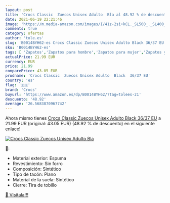 ```yaml
---
layout: post
title: 'Crocs Classic  Zuecos Unisex Adulto  Bla al 48.92 % de descuento'
date: 2021-06-19 22:21:46
image: 'https://m.media-amazon.com/images/I/41z-2si+kCL._SL500_._SL400_.jpg'
comments: true
category: ofertas
author: 'tole.es'
slug: 'B0014BYH62-es Crocs Classic Zuecos Unisex Adulto Black 36/37 EU'
sku: 'B0014BYH62-es'
tags: [ 'Zapatos','Zapatos para hombre','Zapatos para mujer','Zapatos y complementos','Zuecos y mules de mujer','Zuecos y mules para hombre','crocs','zuecos', ]
actualPrice: 21.99 EUR
currency: EUR
price: 21.99
comparePrice: 43.05 EUR
prodname: 'Crocs Classic  Zuecos Unisex Adulto  Black  36/37 EU'
country: 'es'
flag: '🇪🇸'
brand: 'Crocs'
buyurl: 'https://www.amazon.es/dp/B0014BYH62/?tag=tolees-21'
descuento: '48.92'
average: '26.5683870967742'
---
```


Ahora mismo tienes [Crocs Classic  Zuecos Unisex Adulto  Black  36/37 EU](https://www.amazon.es/dp/B0014BYH62/?tag=tolees-21) a 21.99 EUR (original: 43.05 EUR) (48.92 %  de descuento) en el siguiente enlace!

[![Crocs Classic  Zuecos Unisex Adulto  Bla](https://m.media-amazon.com/images/I/41z-2si+kCL._SL500_._SL400_.jpg)](https://www.amazon.es/dp/B0014BYH62/?tag=tolees-21)

🔎:

- Material exterior: Espuma
- Revestimiento: Sin forro
- Composición: Sintético
- Tipo de tacón: Plano
- Material de la suela: Sintético
- Cierre: Tira de tobillo

[🛒 Visítala!!!](https://www.amazon.es/dp/B0014BYH62/?tag=tolees-21)
